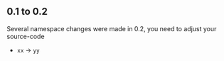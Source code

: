 0.1 to 0.2
----------

Several namespace changes were made in 0.2, you need to adjust your source-code

- `xx` -> `yy`
